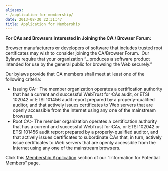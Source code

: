 ```yaml
---
aliases:
- /application-for-membership/
date: 2013-08-30 22:31:47
title: Application for Membership
---
```


**For CAs and Browsers Interested in Joining the CA / Browser Forum:**

Browser manufacturers or developers of software that includes trusted root certificates may wish to consider joining the CA/Browser Forum.  Our Bylaws require that your organization “…produces a software product intended for use by the general public for browsing the Web securely.”

Our bylaws provide that CA members shall meet at least one of the following criteria:

- Issuing CA:- The member organization operates a certification authority that has a current and successful WebTrust for CAs audit, or ETSI 102042 or ETSI 101456 audit report prepared by a properly-qualified auditor, and that actively issues certificates to Web servers that are openly accessible from the Internet using any one of the mainstream browsers.
- Root CA:- The member organization operates a certification authority that has a current and successful WebTrust for CAs, or ETSI 102042 or ETSI 101456 audit report prepared by a properly-qualified auditor, and that actively issues certificates to subordinate CAs that, in turn, actively issue certificates to Web servers that are openly accessible from the Internet using any one of the mainstream browsers.

Click this [Membership Application](/about/information/potential-members/#member-application) section of our “Information for Potential Members” page.